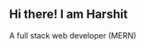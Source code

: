 ## Hi there! I am Harshit
A full stack web developer (MERN) 



<!--
**Harshit4673/Harshit4673** is a ✨ _special_ ✨ repository because its `README.md` (this file) appears on your GitHub profile.

Here are some ideas to get you started:

- 🔭 🧠 Currently sharpening my Data Structures & Algorithms skills through problem-solving.
- 🌱 I’m currently learning ...
- 👯 I’m looking to collaborate on ...
- 🤔 I’m looking for help with ...
- 💬 Ask me about ...
- 📫 How to reach me: harshitchaurasia4673@gmail.com
- 😄 Pronouns: ...
- ⚡ Fun fact: ...
-->
